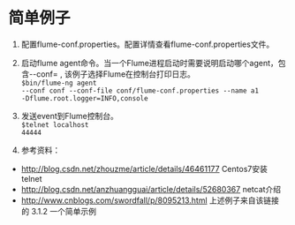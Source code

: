 # 简单例子

1. 配置flume-conf.properties。配置详情查看flume-conf.properties文件。

2. 启动flume agent命令。当一个Flume进程启动时需要说明启动哪个agent，包含--conf=<conf-dir> , 该例子选择Flume在控制台打印日志。<br/>
<code>$bin/flume-ng agent --conf conf --conf-file conf/flume-conf.properties --name a1 -Dflume.root.logger=INFO,console</code>

3. 发送event到Flume控制台。<br/>
<code>$telnet localhost 44444</code> 

4. 参考资料：
 - http://blog.csdn.net/zhouzme/article/details/46461177 Centos7安装telnet 
 - http://blog.csdn.net/anzhuangguai/article/details/52680367 netcat介绍
 - http://www.cnblogs.com/swordfall/p/8095213.html 上述例子来自该链接的 3.1.2 一个简单示例
 
 



